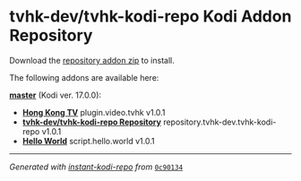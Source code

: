 # tvhk-dev/tvhk-kodi-repo Kodi Addon Repository

Download the [repository addon zip](master/datadir/repository.tvhk-dev.tvhk-kodi-repo/repository.tvhk-dev.tvhk-kodi-repo-1.0.1.zip) to install.

The following addons are available here:

[__master__](master/addons.xml) (Kodi ver. 17.0.0):

- [__Hong Kong TV__](master/datadir/plugin.video.tvhk/plugin.video.tvhk-1.0.1.zip) plugin.video.tvhk v1.0.1
- [__tvhk-dev/tvhk-kodi-repo Repository__](master/datadir/repository.tvhk-dev.tvhk-kodi-repo/repository.tvhk-dev.tvhk-kodi-repo-1.0.1.zip) repository.tvhk-dev.tvhk-kodi-repo v1.0.1
- [__Hello World__](master/datadir/script.hello.world/script.hello.world-1.0.1.zip) script.hello.world v1.0.1

----
_Generated with [instant-kodi-repo](https://github.com/ping/instant-kodi-repo/) from_ [``0c90134``](https://github.com/tvhk-dev/tvhk-kodi-repo/commit/0c90134858cd519e9e429533e3f51c3ffbf11f86)

